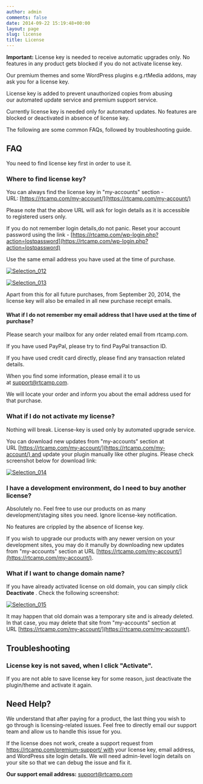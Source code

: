 ```yaml
---
author: admin
comments: false
date: 2014-09-22 15:19:48+00:00
layout: page
slug: license
title: License
---
```


**Important:** License key is needed to receive automatic upgrades only. No features in any product gets blocked if you do not activate license key.


Our premium themes and some WordPress plugins e.g.rtMedia addons, may ask you for a license key.

License key is added to prevent unauthorized copies from abusing our automated update service and premium support service.

Currently license key is needed only for automated updates. No features are blocked or deactivated in absence of license key.

The following are some common FAQs, followed by troubleshooting guide.


## FAQ


You need to find license key first in order to use it.


### Where to find license key?


You can always find the license key in "my-accounts" section - URL: [https://rtcamp.com/my-account/](https://rtcamp.com/my-account/)

Please note that the above URL will ask for login details as it is accessible to registered users only.

If you do not remember login details,do not panic. Reset your account password using the link - [https://rtcamp.com/wp-login.php?action=lostpassword](https://rtcamp.com/wp-login.php?action=lostpassword)

Use the same email address you have used at the time of purchase.



[![Selection_012](http://docs.rtcamp.com/wp-content/uploads/2014/09/Selection_012-1024x241.png)](http://docs.rtcamp.com/wp-content/uploads/2014/09/Selection_012.png)

[![Selection_013](http://docs.rtcamp.com/wp-content/uploads/2014/09/Selection_013.png)](http://docs.rtcamp.com/wp-content/uploads/2014/09/Selection_013.png)

Apart from this for all future purchases, from September 20, 2014, the license key will also be emailed in all new purchase receipt emails.


#### What if I do not remember my email address that I have used at the time of purchase?


Please search your mailbox for any order related email from rtcamp.com.

If you have used PayPal, please try to find PayPal transaction ID.

If you have used credit card directly, please find any transaction related details.

When you find some information, please email it to us at [support@rtcamp.com](mailto:support@rtcamp.com).

We will locate your order and inform you about the email address used for that purchase.


### What if I do not activate my license?


Nothing will break. License-key is used only by automated upgrade service.

You can download new updates from "my-accounts" section at URL [https://rtcamp.com/my-account/](https://rtcamp.com/my-account/) and update your plugin manually like other plugins. Please check screenshot below for download link:

[![Selection_014](http://docs.rtcamp.com/wp-content/uploads/2014/09/Selection_014-1024x224.png)](http://docs.rtcamp.com/wp-content/uploads/2014/09/Selection_014.png)




### I have a development environment, do I need to buy another license?


Absolutely no. Feel free to use our products on as many development/staging sites you need. Ignore license-key notification.

No features are crippled by the absence of license key.

If you wish to upgrade our products with any newer version on your development sites, you may do it manully by downloading new updates from "my-accounts" section at URL [https://rtcamp.com/my-account/](https://rtcamp.com/my-account/).


### What if I want to change domain name?


If you have already activated license on old domain, you can simply click **Deactivate** . Check the following screenshot:

[![Selection_015](http://docs.rtcamp.com/wp-content/uploads/2014/09/Selection_015.png)](http://docs.rtcamp.com/wp-content/uploads/2014/09/Selection_015.png)



It may happen that old domain was a temporary site and is already deleted. In that case, you may delete that site from "my-accounts" section at URL [https://rtcamp.com/my-account/](https://rtcamp.com/my-account/).




## Troubleshooting




### License key is not saved, when I click "Activate".


If you are not able to save license key for some reason, just deactivate the plugin/theme and activate it again.






## Need Help?


We understand that after paying for a product, the last thing you wish to go through is licensing-related issues. Feel free to directly email our support team and allow us to handle this issue for you.

If the license does not work, create a support request from https://rtcamp.com/premium-support/ with your license key, email address, and WordPress site login details. We will need admin-level login details on your site so that we can debug the issue and fix it.

**Our support email address:** [support@rtcamp.com](mailto:support@rtcamp.com)

